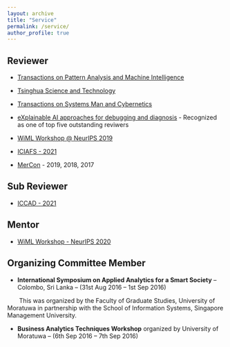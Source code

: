 ```yaml
---
layout: archive
title: "Service"
permalink: /service/
author_profile: true
---
```


## Reviewer

* [Transactions on Pattern Analysis and Machine Intelligence](https://ieeexplore.ieee.org/xpl/RecentIssue.jsp?punumber=34) 
* [Tsinghua Science and Technology](http://tst.tsinghuajournals.com/EN/1007-0214/home.shtml)
* [Transactions on Systems Man and Cybernetics](https://ieeexplore.ieee.org/xpl/RecentIssue.jsp?punumber=6221021)

* [eXplainable AI approaches for debugging and diagnosis](https://xai4debugging.github.io/) - Recognized as one of top five outstanding reviwers
* [WiML Workshop @ NeurIPS 2019](https://wimlworkshop.org/sh_events/wiml-workshop-2020/)
* [ICIAFS - 2021](https://spsr.sltc.ac.lk/events/iciafs-2021/)
* [MerCon](https://mercon.uom.lk/) - 2019, 2018, 2017

## Sub Reviewer

* [ICCAD - 2021](https://iccad.com/index.php)

## Mentor 

* [WiML Workshop - NeurIPS 2020](https://wimlworkshop.org/sh_events/wiml-workshop-2020/)

## Organizing Committee Member

* **International Symposium on Applied Analytics for a Smart Society** – Colombo, Sri Lanka – (31st Aug 2016 – 1st Sep 2016)

&nbsp;&nbsp;&nbsp;&nbsp;&nbsp;&nbsp; This was organized by the Faculty of Graduate Studies, University of Moratuwa in partnership with the School of Information Systems, Singapore Management University.

* **Business Analytics Techniques Workshop** organized by University of Moratuwa – (6th Sep 2016 – 7th Sep 2016)

